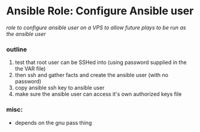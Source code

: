 # Ansible Role: Configure Ansible user
*role to configure ansible user on a VPS to allow future plays to be run as the ansible user*

### outline
1. test that root user can be SSHed into (using password supplied in the the VAR file)
2. then ssh and gather facts and create the ansible user (with no password)
3. copy ansible ssh key to ansible user
4. make sure the ansible user can access it's own authorized keys file

### misc:
- depends on the gnu pass thing
